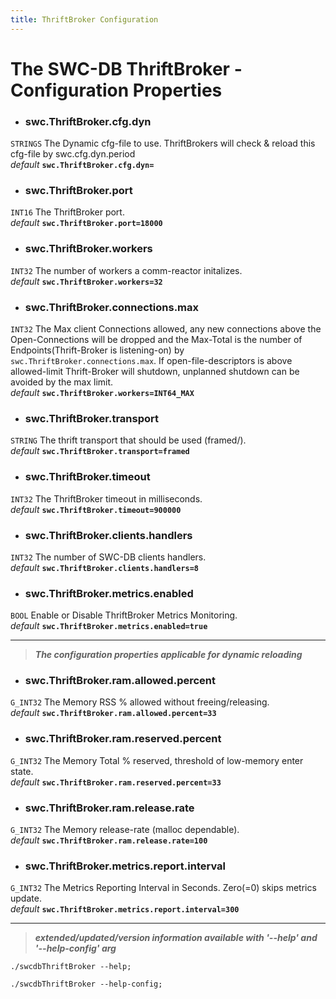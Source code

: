 ```yaml
---
title: ThriftBroker Configuration
---
```




# The SWC-DB ThriftBroker - Configuration Properties



* ### swc.ThriftBroker.cfg.dyn
```STRINGS```
The Dynamic cfg-file to use. ThriftBrokers will check & reload this cfg-file by swc.cfg.dyn.period \
_default_ **```swc.ThriftBroker.cfg.dyn=```**

* ### swc.ThriftBroker.port
```INT16```
The ThriftBroker port. \
_default_ **```swc.ThriftBroker.port=18000```**

* ### swc.ThriftBroker.workers
```INT32```
The number of workers a comm-reactor initalizes. \
_default_ **```swc.ThriftBroker.workers=32```**

* ### swc.ThriftBroker.connections.max
```INT32```
The Max client Connections allowed, any new connections above the Open-Connections will be dropped and the Max-Total is the number of Endpoints(Thrift-Broker is listening-on) by `swc.ThriftBroker.connections.max`. If open-file-descriptors is above allowed-limit Thrift-Broker will shutdown, unplanned shutdown can be avoided by the max limit. \
_default_ **```swc.ThriftBroker.workers=INT64_MAX```**

* ### swc.ThriftBroker.transport
```STRING```
The thrift transport that should be used (framed/). \
_default_ **```swc.ThriftBroker.transport=framed```**

* ### swc.ThriftBroker.timeout
```INT32```
The ThriftBroker timeout in milliseconds. \
_default_ **```swc.ThriftBroker.timeout=900000```**

* ### swc.ThriftBroker.clients.handlers
```INT32```
The number of SWC-DB clients handlers. \
_default_ **```swc.ThriftBroker.clients.handlers=8```**

* ### swc.ThriftBroker.metrics.enabled
```BOOL```
Enable or Disable ThriftBroker Metrics Monitoring. \
_default_ **```swc.ThriftBroker.metrics.enabled=true```**



***

 > **_The configuration properties applicable for dynamic reloading_**

* ### swc.ThriftBroker.ram.allowed.percent
```G_INT32```
The Memory RSS % allowed without freeing/releasing. \
_default_ **```swc.ThriftBroker.ram.allowed.percent=33```**

* ### swc.ThriftBroker.ram.reserved.percent
```G_INT32```
The Memory Total % reserved, threshold of low-memory enter state. \
_default_ **```swc.ThriftBroker.ram.reserved.percent=33```**

* ### swc.ThriftBroker.ram.release.rate
```G_INT32```
The Memory release-rate (malloc dependable). \
_default_ **```swc.ThriftBroker.ram.release.rate=100```**

* ### swc.ThriftBroker.metrics.report.interval
```G_INT32```
The Metrics Reporting Interval in Seconds. Zero(=0) skips metrics update.\
_default_ **```swc.ThriftBroker.metrics.report.interval=300```**


***

 > _**extended/updated/version information available with '--help' and '--help-config' arg**_

```
./swcdbThriftBroker --help;
```

```
./swcdbThriftBroker --help-config;
```

